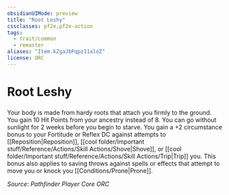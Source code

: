 ```yaml
---
obsidianUIMode: preview
title: "Root Leshy"
cssclasses: pf2e,pf2e-action
tags:
  - trait/common
  - remaster
aliases: "Item.kZgaJbPqpz11aloZ"
license: ORC
---
```

# Root Leshy

### 






Your body is made from hardy roots that attach you firmly to the ground. You gain 10 Hit Points from your ancestry instead of 8. You can go without sunlight for 2 weeks before you begin to starve. You gain a +2 circumstance bonus to your Fortitude or Reflex DC against attempts to [[Reposition|Reposition]], [[cool folder/Important stuff/Reference/Actions/Skill Actions/Shove|Shove]], or [[cool folder/Important stuff/Reference/Actions/Skill Actions/Trip|Trip]] you. This bonus also applies to saving throws against spells or effects that attempt to move you or knock you [[Conditions/Prone|Prone]].

*Source: Pathfinder Player Core*
*ORC*